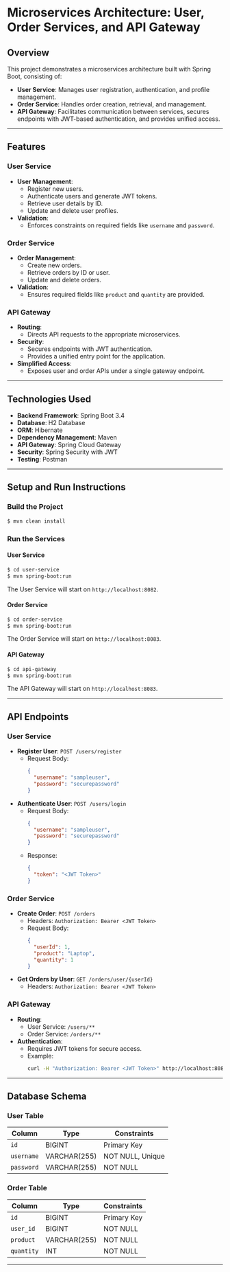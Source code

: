# Microservices Architecture: User, Order Services, and API Gateway

## Overview
This project demonstrates a microservices architecture built with Spring Boot, consisting of:
- **User Service**: Manages user registration, authentication, and profile management.
- **Order Service**: Handles order creation, retrieval, and management.
- **API Gateway**: Facilitates communication between services, secures endpoints with JWT-based authentication, and provides unified access.

---

## Features
### User Service
- **User Management**:
  - Register new users.
  - Authenticate users and generate JWT tokens.
  - Retrieve user details by ID.
  - Update and delete user profiles.
- **Validation**:
  - Enforces constraints on required fields like `username` and `password`.

### Order Service
- **Order Management**:
  - Create new orders.
  - Retrieve orders by ID or user.
  - Update and delete orders.
- **Validation**:
  - Ensures required fields like `product` and `quantity` are provided.

### API Gateway
- **Routing**:
  - Directs API requests to the appropriate microservices.
- **Security**:
  - Secures endpoints with JWT authentication.
  - Provides a unified entry point for the application.
- **Simplified Access**:
  - Exposes user and order APIs under a single gateway endpoint.

---

## Technologies Used
- **Backend Framework**: Spring Boot 3.4
- **Database**: H2 Database
- **ORM**: Hibernate
- **Dependency Management**: Maven
- **API Gateway**: Spring Cloud Gateway
- **Security**: Spring Security with JWT
- **Testing**: Postman

---

## Setup and Run Instructions
### Build the Project
```bash
$ mvn clean install
```

### Run the Services
#### User Service
```bash
$ cd user-service
$ mvn spring-boot:run
```
The User Service will start on `http://localhost:8082`.

#### Order Service
```bash
$ cd order-service
$ mvn spring-boot:run
```
The Order Service will start on `http://localhost:8083`.

#### API Gateway
```bash
$ cd api-gateway
$ mvn spring-boot:run
```
The API Gateway will start on `http://localhost:8083`.

---

## API Endpoints
### User Service
- **Register User**: `POST /users/register`
  - Request Body:
    ```json
    {
      "username": "sampleuser",
      "password": "securepassword"
    }
    ```
- **Authenticate User**: `POST /users/login`
  - Request Body:
    ```json
    {
      "username": "sampleuser",
      "password": "securepassword"
    }
    ```
  - Response:
    ```json
    {
      "token": "<JWT Token>"
    }
    ```

### Order Service
- **Create Order**: `POST /orders`
  - Headers: `Authorization: Bearer <JWT Token>`
  - Request Body:
    ```json
    {
      "userId": 1,
      "product": "Laptop",
      "quantity": 1
    }
    ```
- **Get Orders by User**: `GET /orders/user/{userId}`
  - Headers: `Authorization: Bearer <JWT Token>`

### API Gateway
- **Routing**:
  - User Service: `/users/**`
  - Order Service: `/orders/**`
- **Authentication**:
  - Requires JWT tokens for secure access.
  - Example:
    ```bash
    curl -H "Authorization: Bearer <JWT Token>" http://localhost:8085/orders
    ```

---

## Database Schema
### User Table
| Column      | Type        | Constraints         |
|-------------|-------------|---------------------|
| `id`        | BIGINT      | Primary Key         |
| `username`  | VARCHAR(255)| NOT NULL, Unique    |
| `password`  | VARCHAR(255)| NOT NULL            |

### Order Table
| Column      | Type        | Constraints         |
|-------------|-------------|---------------------|
| `id`        | BIGINT      | Primary Key         |
| `user_id`   | BIGINT      | NOT NULL            |
| `product`   | VARCHAR(255)| NOT NULL            |
| `quantity`  | INT         | NOT NULL            |

---




